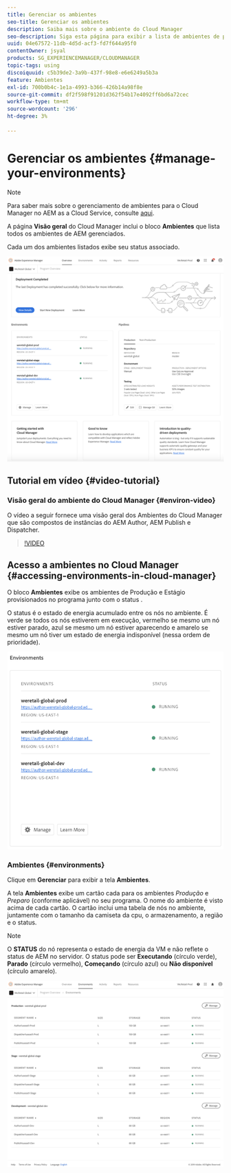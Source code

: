 ```yaml
---
title: Gerenciar os ambientes
seo-title: Gerenciar os ambientes
description: Saiba mais sobre o ambiente do Cloud Manager
seo-description: Siga esta página para exibir a lista de ambientes de produção e não de produção que são usados para configurar e executar o pipeline de CI/CD no Cloud Manager.
uuid: 04e67572-11db-4d5d-acf3-fd7f644a95f0
contentOwner: jsyal
products: SG_EXPERIENCEMANAGER/CLOUDMANAGER
topic-tags: using
discoiquuid: c5b39de2-3a9b-437f-98e8-e6e6249a5b3a
feature: Ambientes
exl-id: 700b0b4c-1e1a-4993-b366-426b14a98f8e
source-git-commit: df2f598f91201d362f54b17e4092ff6bd6a72cec
workflow-type: tm+mt
source-wordcount: '296'
ht-degree: 3%

---
```


# Gerenciar os ambientes {#manage-your-environments}

>[!NOTE]
>Para saber mais sobre o gerenciamento de ambientes para o Cloud Manager no AEM as a Cloud Service, consulte [aqui](https://experienceleague.adobe.com/docs/experience-manager-cloud-service/implementing/using-cloud-manager/manage-environments.html?lang=en#using-cloud-manager).

A página **Visão geral** do Cloud Manager inclui o bloco **Ambientes** que lista todos os ambientes de AEM gerenciados.

Cada um dos ambientes listados exibe seu status associado.

![](assets/Manage-Environ-Overview.png)

## Tutorial em vídeo {#video-tutorial}

### Visão geral do ambiente do Cloud Manager {#environ-video}

O vídeo a seguir fornece uma visão geral dos Ambientes do Cloud Manager que são compostos de instâncias do AEM Author, AEM Publish e Dispatcher.

>[!VIDEO](https://video.tv.adobe.com/v/26318/)

## Acesso a ambientes no Cloud Manager {#accessing-environments-in-cloud-manager}

O bloco **Ambientes** exibe os ambientes de Produção e Estágio provisionados no programa junto com o status .

O status é o estado de energia acumulado entre os nós no ambiente. É verde se todos os nós estiverem em execução, vermelho se mesmo um nó estiver parado, azul se mesmo um nó estiver aparecendo e amarelo se mesmo um nó tiver um estado de energia indisponível (nessa ordem de prioridade).

![](assets/Environments-card-new.png)

### Ambientes {#environments}

Clique em **Gerenciar** para exibir a tela **Ambientes**.

A tela **Ambientes** exibe um cartão cada para os ambientes *Produção* e *Preparo* (conforme aplicável) no seu programa. O nome do ambiente é visto acima de cada cartão. O cartão inclui uma tabela de nós no ambiente, juntamente com o tamanho da camiseta da cpu, o armazenamento, a região e o status.

>[!NOTE]
>
>O **STATUS** do nó representa o estado de energia da VM e não reflete o status de AEM no servidor. O status pode ser **Executando** (círculo verde), **Parado** (círculo vermelho), **Começando** (círculo azul) ou **Não disponível** (círculo amarelo).

![](assets/Environments-tab.png)
